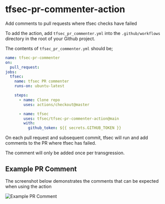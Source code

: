 # tfsec-pr-commenter-action
Add comments to pull requests where tfsec checks have failed

To add the action, add `tfsec_pr_commenter.yml` into the `.github/workflows` directory in the root of your Github project.

The contents of `tfsec_pr_commenter.yml` should be;

```yaml
name: tfsec-pr-commenter
on:
  pull_request:
jobs:
  tfsec:
    name: tfsec PR commenter
    runs-on: ubuntu-latest

    steps:
      - name: Clone repo
        uses: actions/checkout@master

      - name: tfsec
        uses: tfsec/tfsec-pr-commenter-action@main
        with:
          github_token: ${{ secrets.GITHUB_TOKEN }}
```

On each pull request and subsequent commit, tfsec will run and add comments to the PR where tfsec has failed. 

The comment will only be added once per transgression.

## Example PR Comment

The screenshot below demonstrates the comments that can be expected when using the action

![Example PR Comment](pr_comment.png)
